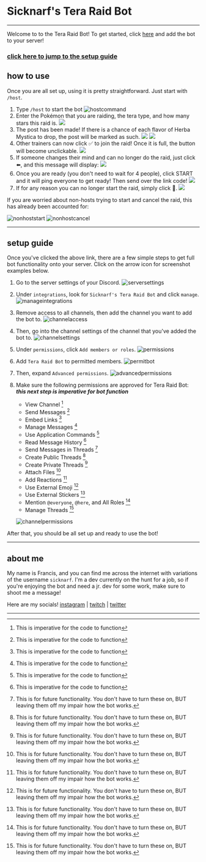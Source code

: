 # Sicknarf's Tera Raid Bot

___

Welcome to to the Tera Raid Bot! To get started, click [here](https://discord.com/api/oauth2/authorize?client_id=1064068854071963698&permissions=2198888513521&scope=bot%20applications.commands) and add the bot to your server! 

### [click here to jump to the setup guide](#setup-guide)

## how to use

Once you are all set up, using it is pretty straightforward. Just start with `/host`.

1. Type `/host` to start the bot
    ![hostcommand](assets/screenshots/howto_1.png)
2. Enter the Pokémon that you are raiding, the tera type, and how many stars this raid is.
    ![](assets/screenshots/howto_2.png)
3. The post has been made! If there is a chance of each flavor of Herba Mystica to drop, the post will be marked as such.
    ![](assets/screenshots/howto_3.png) ![](assets/screenshots/howto_4.png)
4. Other trainers can now click ✅ to join the raid! Once it is full, the button will become unclickable.
    ![](assets/screenshots/howto_5.png)
5. If someone changes their mind and can no longer do the raid, just click ⬅️, and this message will display:
    ![](assets/screenshots/howto_6.png)
6. Once you are ready (you don't need to wait for 4 people), click START and it will ping everyone to get ready! Then send over the link code!
    ![](assets/screenshots/howto_7.png)
7. If for any reason you can no longer start the raid, simply click 🛑.
    ![](assets/screenshots/howto_8.png)

If you are worried about non-hosts trying to start and cancel the raid, this has already been accounted for:

![nonhoststart](assets/screenshots/user_management_1.png) ![nonhostcancel](assets/screenshots/user_management_2.png)

___

## setup guide

Once you've clicked the above link, there are a few simple steps to get full bot functionality onto your server. Click on the arrow icon for screenshot examples below.

1. Go to the server settings of your Discord.
    ![serversettings](assets/screenshots/setup_1.png)

2. Under `integrations`, look for `Sicknarf's Tera Raid Bot` and click `manage`.
    ![manageintegrations](assets/screenshots/setup_2.png)
3. Remove access to all channels, then add the channel you want to add the bot to.
    ![channelaccess](assets/screenshots/setup_3.png)
4. Then, go into the channel settings of the channel that you've added the bot to.
    ![channelsettings](assets/screenshots/setup_4.png)
5. Under `permissions`, click `Add members or roles`.
    ![permissions](assets/screenshots/setup_5.png)
6. Add `Tera Raid Bot` to permitted members.
    ![permitbot](assets/screenshots/setup_6.png)
7. Then, expand `Advanced permissions`.
    ![advancedpermissions](assets/screenshots/setup_7.png)
8. Make sure the following permissions are approved for Tera Raid Bot: ***this next step is imperative for bot function***
    - View Channel [^1]
    - Send Messages [^1]
    - Embed Links [^1]
    - Manage Messages [^1]
    - Use Application Commands [^1]
    - Read Message History [^1]
    - Send Messages in Threads [^bignote]
    - Create Public Threads [^bignote]
    - Create Private Threads [^bignote]
    - Attach Files [^bignote]
    - Add Reactions [^bignote]
    - Use External Emoji [^bignote]
    - Use External Stickers [^bignote]
    - Mention `@everyone`, `@here`, and All Roles [^bignote]
    - Manage Threads [^bignote]

    ![channelpermissions](assets/screenshots/setup_8.png)

After that, you should be all set up and ready to use the bot!

___

## about me

My name is Francis, and you can find me across the internet with variations of the username `sicknarf`. I'm a dev currently on the hunt for a job, so if you're enjoying the bot and need a jr. dev for some work, make sure to shoot me a message!

Here are my socials! [instagram](http://instagram.com/sicknarf/) | [twitch](http://twitch.tv/sicknarf) | [twitter](http://twitter.com/sick_narf)

___

[^1]: This is imperative for the code to function
[^bignote]: This is for future functionality. 
    You don't have to turn these on,
    BUT leaving them off my impair how the bot works.